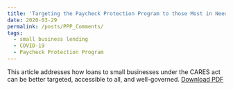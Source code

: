 ```yaml
---
title: 'Targeting the Paycheck Protection Program to those Most in Need (with Viral Acharya)'
date: 2020-03-29
permalink: /posts/PPP_Comments/
tags:
  - small business lending
  - COVID-19
  - Paycheck Protection Program 
---
```


This article addresses how loans to small businesses under the CARES act can be better 
targeted, accessible to all, and well-governed. <a href = "http://manasagopal.com/files/PPP_Comments_Acharya_Gopal_032920_FINAL.pdf" target ="_blank"> Download PDF</a>
